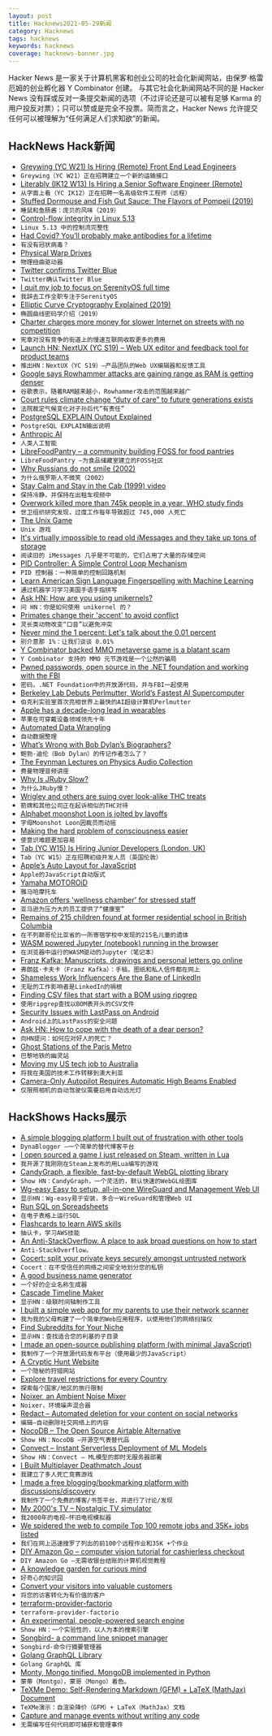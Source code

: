 ```yaml
---
layout: post
title: Hacknews2021-05-29新闻
category: Hacknews
tags: hacknews
keywords: hacknews
coverage: hacknews-banner.jpg
---
```


Hacker News 是一家关于计算机黑客和创业公司的社会化新闻网站，由保罗·格雷厄姆的创业孵化器 Y Combinator 创建。
与其它社会化新闻网站不同的是 Hacker News 没有踩或反对一条提交新闻的选项（不过评论还是可以被有足够 Karma 的用户投反对票）；只可以赞或是完全不投票。简而言之，Hacker News 允许提交任何可以被理解为“任何满足人们求知欲”的新闻。

## HackNews Hack新闻


- [Greywing (YC W21) Is Hiring (Remote) Front End Lead Engineers](https://www.ycombinator.com/companies/greywing/jobs/J2SJ4dn-frontend-lead)
- `Greywing（YC W21）正在招聘建立一个新的运输接口`
- [Literably (IK12 W13) Is Hiring a Senior Software Engineer (Remote)](https://www.workatastartup.com/jobs/43782)
- `从字面上看（YC IK12）正在招聘一名高级软件工程师（远程）`
- [Stuffed Dormouse and Fish Gut Sauce: The Flavors of Pompeii (2019)](https://www.nytimes.com/2019/08/07/arts/design/rome-food-last-supper-in-pompeii.html)
- `睡鼠和鱼肠酱：庞贝的风味（2019）`
- [Control-flow integrity in Linux 5.13](https://lwn.net/SubscriberLink/856514/bd36cc646fac2071/)
- `Linux 5.13 中的控制流完整性`
- [Had Covid? You’ll probably make antibodies for a lifetime](https://www.nature.com/articles/d41586-021-01442-9)
- `有没有冠状病毒？`
- [Physical Warp Drives](https://iopscience.iop.org/article/10.1088/1361-6382/abdf6e)
- `物理扭曲驱动器`
- [Twitter confirms Twitter Blue](https://twitter.com/wongmjane/status/1398022730553860102)
- `Twitter确认Twitter Blue`
- [I quit my job to focus on SerenityOS full time](https://awesomekling.github.io/I-quit-my-job-to-focus-on-SerenityOS-full-time/)
- `我辞去工作全职专注于SerenityOS`
- [Elliptic Curve Cryptography Explained (2019)](https://fangpenlin.com/posts/2019/10/07/elliptic-curve-cryptography-explained/)
- `椭圆曲线密码学介绍（2019）`
- [Charter charges more money for slower Internet on streets with no competition](https://arstechnica.com/tech-policy/2021/05/charter-charges-more-money-for-slower-internet-on-streets-with-no-competition/)
- `宪章对没有竞争的街道上的慢速互联网收取更多的费用`
- [Launch HN: NextUX (YC S19) – Web UX editor and feedback tool for product teams](item?id=27317635)
- `推出HN：NextUX（YC S19）–产品团队的Web UX编辑器和反馈工具`
- [Google says Rowhammer attacks are gaining range as RAM is getting denser](https://therecord.media/google-says-rowhammer-attacks-are-gaining-range-as-ram-is-getting-smaller/)
- `谷歌表示，随着RAM越来越小，Rowhammer攻击的范围越来越广`
- [Court rules climate change “duty of care” to future generations exists](https://www.judgments.fedcourt.gov.au/judgments/Judgments/fca/single/2021/2021fca0560)
- `法院裁定气候变化对子孙后代“有责任”`
- [PostgreSQL EXPLAIN Output Explained](https://www.cybertec-postgresql.com/en/how-to-interpret-postgresql-explain-analyze-output/)
- `PostgreSQL EXPLAIN输出说明`
- [Anthropic AI](https://www.anthropic.com/)
- `人类人工智能`
- [LibreFoodPantry – a community building FOSS for food pantries](https://librefoodpantry.org/)
- `LibreFoodPantry –为食品储藏室建立的FOSS社区`
- [Why Russians do not smile (2002)](https://www.chicagomaroon.com/2002/04/12/why-russians-do-not-smile/)
- `为什么俄罗斯人不微笑（2002）`
- [Stay Calm and Stay in the Cab (1999) video](https://www.youtube.com/watch?v=6KejBRUTUjA)
- `保持冷静，并保持在出租车视频中`
- [Overwork killed more than 745k people in a year, WHO study finds](https://www.npr.org/2021/05/17/997462169/thousands-of-people-are-dying-from-working-long-hours-a-new-who-study-finds)
- `世卫组织研究发现，过度工作每年导致超过 745,000 人死亡`
- [The Unix Game](https://unixgame.io/unix50)
- `Unix 游戏`
- [It's virtually impossible to read old iMessages and they take up tons of storage](https://keydiscussions.com/2021/05/28/apple-charges-for-storing-gigabytes-worth-of-old-imessages-you-cant-reliably-access/)
- `阅读旧的 iMessages 几乎是不可能的，它们占用了大量的存储空间`
- [PID Controller: A Simple Control Loop Mechanism](https://vaclavkosar.com/ml/PID-controller-control-loop-mechanism)
- `PID 控制器：一种简单的控制回路机制`
- [Learn American Sign Language Fingerspelling with Machine Learning](https://fingerspelling.xyz)
- `通过机器学习学习美国手语手指拼写`
- [Ask HN: How are you using unikernels?](item?id=27301210)
- `问 HN：你是如何使用 unikernel 的？`
- [Primates change their 'accent' to avoid conflict](https://phys.org/news/2021-05-primates-accent-conflict.html)
- `灵长类动物改变“口音”以避免冲突`
- [Never mind the 1 percent: Let's talk about the 0.01 percent](https://review.chicagobooth.edu/economics/2017/article/never-mind-1-percent-lets-talk-about-001-percent)
- `别介意那 1%：让我们谈谈 0.01%`
- [Y Combinator backed MMO metaverse game is a blatant scam](https://www.pcgamer.com/dreamworld-infinite-world-mmo-kickstarter-fiasco/)
- `Y Combinator 支持的 MMO 元节游戏是一个公然的骗局`
- [Pwned passwords, open source in the .NET foundation and working with the FBI](https://www.troyhunt.com/pwned-passwords-open-source-in-the-dot-net-foundation-and-working-with-the-fbi/)
- `密码，.NET Foundation中的开放源代码，并与FBI一起使用`
- [Berkeley Lab Debuts Perlmutter, World’s Fastest AI Supercomputer](https://www.hpcwire.com/2021/05/27/nersc-debuts-perlmutter-worlds-fastest-ai-supercomputer/)
- `伯克利实验室首次亮相世界上最快的AI超级计算机Perlmutter`
- [Apple has a decade-long lead in wearables](https://www.aboveavalon.com/notes/2021/5/27/apple-has-a-decade-long-lead-in-wearables)
- `苹果在可穿戴设备领域领先十年`
- [Automated Data Wrangling](https://catalyst.coop/2021/05/23/automated-data-wrangling/)
- `自动数据整理`
- [What’s Wrong with Bob Dylan’s Biographers?](https://newrepublic.com/article/162533/whats-wrong-bob-dylans-biographers-clinton-heylin-review)
- `鲍勃·迪伦（Bob Dylan）的传记作者怎么了？`
- [The Feynman Lectures on Physics Audio Collection](https://www.feynmanlectures.caltech.edu/flptapes.html)
- `费曼物理音频讲座`
- [Why Is JRuby Slow?](https://earthly.dev/blog/jruby/)
- `为什么JRuby慢？`
- [Wrigley and others are suing over look-alike THC treats](https://www.nytimes.com/2021/05/22/style/edibles-marijuana.html)
- `箭牌和其他公司正在起诉相似的THC对待`
- [Alphabet moonshot Loon is jolted by layoffs](https://www.mercurynews.com/2021/05/28/alphabet-moonshot-loon-jolted-layoff-employee-job-tech-google-edd/)
- `字母Moonshot Loon因裁员而动摇`
- [Making the hard problem of consciousness easier](https://science.sciencemag.org/content/372/6545/911)
- `使意识难题更加容易`
- [Tab (YC W15) Is Hiring Junior Developers (London, UK)](https://jobs.tab.travel/o/junior-developer-1)
- `Tab（YC W15）正在招聘初级开发人员（英国伦敦）`
- [Apple’s Auto Layout for JavaScript](https://github.com/lume/autolayout)
- `Apple的JavaScript自动版式`
- [Yamaha MOTOROiD](https://global.yamaha-motor.com/design_technology/design/concept/motoroid/)
- `雅马哈摩托车`
- [Amazon offers 'wellness chamber' for stressed staff](https://www.bbc.com/news/technology-57287151)
- `亚马逊为压力大的员工提供了“健康室”`
- [Remains of 215 children found at former residential school in British Columbia](https://www.aptnnews.ca/national-news/remains-of-215-children-found-at-former-residential-school-in-british-columbia/)
- `在不列颠哥伦比亚省的一所寄宿学校中发现的215名儿童的遗体`
- [WASM powered Jupyter (notebook) running in the browser](https://github.com/jtpio/jupyterlite)
- `在浏览器中运行的WASM驱动的Jupyter（笔记本）`
- [Franz Kafka: Manuscripts, drawings and personal letters go online](https://www.bbc.com/news/in-pictures-57267874)
- `弗朗兹·卡夫卡（Franz Kafka）：手稿，图纸和私人信件都在网上`
- [Shameless Work Influencers Are the Bane of LinkedIn](https://index.medium.com/shameless-work-influencers-are-the-bane-of-linkedin-5f458bb046aa)
- `无耻的工作影响者是LinkedIn的祸根`
- [Finding CSV files that start with a BOM using ripgrep](https://til.simonwillison.net/bash/finding-bom-csv-files-with-ripgrep)
- `使用ripgrep查找以BOM表开头的CSV文件`
- [Security Issues with LastPass on Android](https://abhyudaya.dev/blog/2021/security-issues-lastpass-android)
- `Android上的LastPass的安全问题`
- [Ask HN: How to cope with the death of a dear person?](item?id=27323430)
- `向HN提问：如何应对好人的死亡？`
- [Ghost Stations of the Paris Metro](https://www.urbextour.com/en/urbex-travel/7-ghost-stations-of-the-paris-metro-and-how-to-get-into-the-illegally-unusual-tunnels-rer/)
- `巴黎地铁的幽灵站`
- [Moving my US tech job to Australia](http://www.brendangregg.com/blog/2021-05-29/moving-to-australia.html)
- `将我在美国的技术工作转移到澳大利亚`
- [Camera-Only Autopilot Requires Automatic High Beams Enabled](https://www.reddit.com/r/teslamotors/comments/nnf5ta/autopilot_requires_auto_high_beam_with_tesla/)
- `仅限照相机的自动驾驶仪需要启用自动远光灯`


## HackShows Hacks展示

- [ A simple blogging platform I built out of frustration with other tools](https://www.dynablogger.com/)
- `DynaBlogger –一个简单的替代博客平台`
- [ I open sourced a game I just released on Steam, written in Lua](https://github.com/a327ex/SNKRX)
- `我开源了我刚刚在Steam上发布的用Lua编写的游戏`
- [ CandyGraph, a flexible, fast-by-default WebGL plotting library](https://github.com/wwwtyro/candygraph)
- `Show HN：CandyGraph，一个灵活的，默认快速的WebGL绘图库`
- [ Wg-easy Easy to setup, all-in-one WireGuard and Management Web UI](https://github.com/WeeJeWel/wg-easy/blob/master/README.md)
- `显示HN：Wg-easy易于安装，多合一WireGuard和管理Web UI`
- [ Run SQL on Spreadsheets](https://spanrr.com/)
- `在电子表格上运行SQL`
- [ Flashcards to learn AWS skills](https://cloudbite.attejuvonen.fi/)
- `抽认卡，学习AWS技能`
- [ An Anti-StackOverflow. A place to ask broad questions on how to start](item?id=27262878)
- `Anti-StackOverflow。`
- [ Cocert: split your private keys securely amongst untrusted network](https://github.com/Dentrax/cocert)
- `Cocert：在不受信任的网络之间安全地划分您的私钥`
- [ A good business name generator](https://looka.com/business-name-generator)
- `一个好的企业名称生成器`
- [ Cascade Timeline Maker](https://cascade.page)
- `显示HN：级联时间轴制作工具`
- [ I built a simple web app for my parents to use their network scanner](https://github.com/babolivier/scanner)
- `我为我的父母构建了一个简单的Web应用程序，以使用他们的网络扫描仪`
- [ Find Subreddits for Your Niche](https://www.findareddit.com/)
- `显示HN：查找适合您的利基的子目录`
- [ I made an open-source publishing platform (with minimal JavaScript)](https://zentrum.alles.cx/this-is-zentrum-mv9wfrw)
- `我制作了一个开放源代码发布平台（使用最少的JavaScript）`
- [ A Cryptic Hunt Website](item?id=27292022)
- `一个隐秘的狩猎网站`
- [ Explore travel restrictions for every Country](https://airheart.com/travel-bans)
- `探索每个国家/地区的旅行限制`
- [ Noixer, an Ambient Noise Mixer](https://abetusk.github.io/noixer/)
- `Noixer，环境噪声混合器`
- [ Redact – Automated deletion for your content on social networks](https://redact.dev/?hn)
- `编辑–自动删除社交网络上的内容`
- [ NocoDB – The Open Source Airtable Alternative](https://github.com/nocodb/nocodb)
- `Show HN：NocoDB –开源空气表替代品`
- [ Convect – Instant Serverless Deployment of ML Models](https://convect.ml)
- `Show HN：Convect – ML模型的即时无服务器部署`
- [ I Built Multiplayer Deathmatch Joust](https://joust.life/)
- `我建立了多人死亡竞赛游戏`
- [ I made a free blogging/bookmarking platform with discussions/discovery](http://wndr.xyz)
- `我制作了一个免费的博客/书签平台，并进行了讨论/发现`
- [ My 2000's TV – Nostalgic TV simulator](https://my00stv.com/)
- `我2000年的电视–怀旧电视模拟器`
- [ We spidered the web to compile Top 100 remote jobs and 35K+ jobs listed](https://remotists.com/top100_remotejobs/)
- `我们在网上迅速搜罗了列出的前100个远程作业和35K +个作业`
- [ DIY Amazon Go – computer vision tutorial for cashierless checkout](https://www.sbxrobotics.com/tutorial)
- `DIY Amazon Go –无需收银台结账的计算机视觉教程`
- [ A knowledge garden for curious mind](https://innos.io?s=HN)
- `好奇心的知识园`
- [ Convert your visitors into valuable customers](https://embedery.com)
- `将您的访客转化为有价值的客户`
- [ terraform-provider-factorio](https://github.com/efokschaner/terraform-provider-factorio)
- `terraform-provider-factorio`
- [ An experimental, people-powered search engine](https://ninfex.com/hello)
- `Show HN：一个实验性的，以人为本的搜索引擎`
- [ Songbird- a command line snippet manager](https://www.npmjs.com/package/songbird-cli)
- `Songbird-命令行摘要管理器`
- [ Golang GraphQL Library](https://github.com/getoutreach/goql)
- `Golang GraphQL 库`
- [ Monty, Mongo tinified. MongoDB implemented in Python](https://github.com/davidlatwe/montydb)
- `蒙蒂（Montgo），蒙哥（Mongo）着色。`
- [ TeXMe Demo: Self-Rendering Markdown (GFM) + LaTeX (MathJax) Document](https://susam.github.io/texme/examples/demo.html)
- `TeXMe演示：自渲染降价（GFM）+ LaTeX（MathJax）文档`
- [ Capture and manage events without writing any code](https://www.auditbite.com/)
- `无需编写任何代码即可捕获和管理事件`

